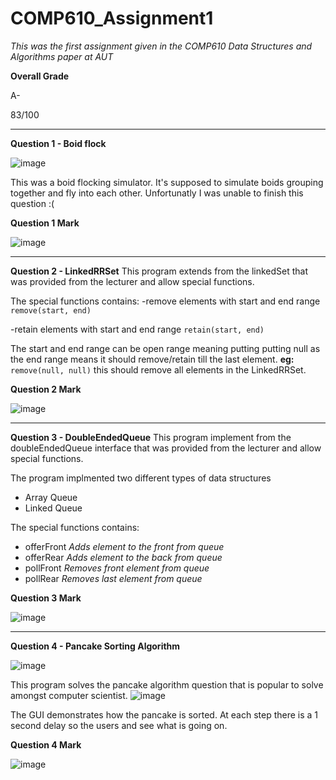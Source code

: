 # COMP610_Assignment1 
*This was the first assignment given in the COMP610 Data Structures and Algorithms paper at AUT*
 
 **Overall Grade**
 
 A-
 
 83/100
 
 -------------------------------------------------------------------------------------------------------------------------------------------
 
 **Question 1 - Boid flock**
 
![image](https://user-images.githubusercontent.com/75343007/158699650-ba8a6180-eb74-4b5a-9002-940dba4d64d4.png)

This was a boid flocking simulator. It's supposed to simulate boids grouping together and fly into each other.
Unfortunatly I was unable to finish this question :(

**Question 1 Mark**

![image](https://user-images.githubusercontent.com/75343007/158699966-4473c4e3-b548-4bfc-9a40-17056c758d26.png)

-------------------------------------------------------------------------------------------------------------------------------------------

**Question 2 - LinkedRRSet**
This program extends from the linkedSet that was provided from the lecturer and allow special functions.

The special functions contains:
-remove elements with start and end range
`remove(start, end)`

-retain elements with start and end range
`retain(start, end)`

The start and end range can be open range meaning putting putting null as the end range means it should remove/retain till the last element.
**eg:**
`remove(null, null)`
this should remove all elements in the LinkedRRSet.

**Question 2 Mark**

![image](https://user-images.githubusercontent.com/75343007/158701169-769ec4e2-8436-4198-bdbb-2d3aa697001c.png)

-------------------------------------------------------------------------------------------------------------------------------------------

**Question 3 - DoubleEndedQueue**
This program implement from the doubleEndedQueue interface that was provided from the lecturer and allow special functions.

The program implmented two different types of data structures
- Array Queue
- Linked Queue

The special functions contains:
- offerFront
*Adds element to the front from queue*
- offerRear
*Adds element to the back from queue*
- pollFront
*Removes front element from queue*
- pollRear
*Removes last element from queue*

**Question 3 Mark**

![image](https://user-images.githubusercontent.com/75343007/158701962-9de47188-2a23-442a-a8cc-068f75422b93.png)

-------------------------------------------------------------------------------------------------------------------------------------------

**Question 4 - Pancake Sorting Algorithm**

![image](https://user-images.githubusercontent.com/75343007/158702290-39225577-98a1-4f2d-9d4f-ec7a3e6bf170.png)

This program solves the pancake algorithm question that is popular to solve amongst computer scientist. 
![image](https://user-images.githubusercontent.com/75343007/158702491-7ba6329c-0190-4c8b-b96f-91f81b10bac0.png)

The GUI demonstrates how the pancake is sorted.
At each step there is a 1 second delay so the users and see what is going on.

**Question 4 Mark**

![image](https://user-images.githubusercontent.com/75343007/158702674-596ec22a-3cd1-406a-832e-119b7b3b72a7.png)
